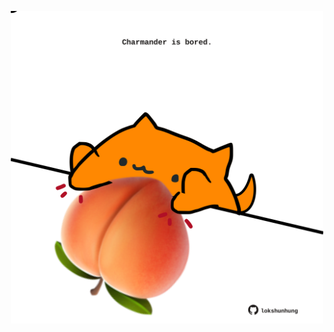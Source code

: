 <!-- built at 28/06/2024, 12:00:49 UTC -->
<p align="center">
  <img width="500" height="500" src="./ReadmeImage.svg">
</p>
